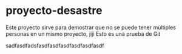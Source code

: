 # proyecto-desastre
Este proyecto sirve para demostrar que no se puede tener múltiples personas en un mismo proyecto, jiji
Esto es una prueba de Git


sadfasdfadsfasdfasdfasdfasdfasdfasdf
